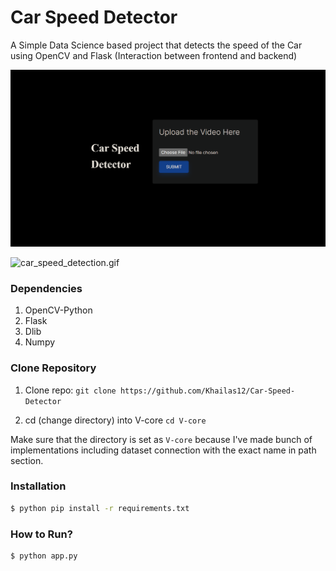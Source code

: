 # Car Speed Detector

A Simple Data Science based project that detects the speed of the Car using OpenCV and Flask (Interaction between frontend and backend)

![home](static/home.png)

![car_speed_detection.gif](static/car_speed_detection_1.gif)

### Dependencies
1. OpenCV-Python
2. Flask
3. Dlib
4. Numpy

### Clone Repository
1. Clone repo:
`git clone https://github.com/Khailas12/Car-Speed-Detector`

2. cd (change directory) into V-core
`cd V-core`

Make sure that the directory is set as `V-core` because I've made bunch of implementations including dataset connection with the exact name in path section.

### Installation
```sh
$ python pip install -r requirements.txt
```
### How to Run?
```sh
$ python app.py
```
